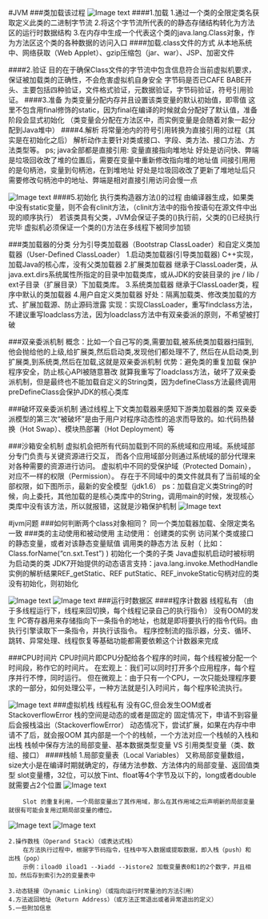 #JVM
###类加载该过程
![Image text](image/类加载过程2.png)
####1.加载
    1.通过一个类的全限定类名获取定义此类的二进制字节流
    2.将这个字节流所代表的的静态存储结构转化为方法区的运行时数据结构
    3.在内存中生成一个代表这个类的java.lang.Class对象，作为方法区这个类的各种数据的访问入口
####加载.class文件的方式
    从本地系统中、网络获取（Web Applet）、gzip压缩包（jar、war）、JSP、加密文件

####2.验证
    目的在于确保Class文件的字节流中包含信息符合当前虚拟机要求，保证被加载类的正确性，不会危害虚拟机自身安全
    字节码是否已CAFE BABE开头、主要包括四种验证，文件格式验证，元数据验证，字节码验证，符号引用验证。
####3.准备
    为类变量分配内存并且设置该类变量的默认初始值，即零值
    这里不包含用final修饰的static，因为final在编译的时候就会分配好了默认值，准备阶段会显式初始化
    （类变量会分配在方法区中，而实例变量是会随着对象一起分配到Java堆中）
####4.解析
    将常量池内的符号引用转换为直接引用的过程（其实是在初始化之后）
    解析动作主要针对类或接口、字段、类方法、接口方法、方法类型等。
    ps; java全部都是直接引用:
            变量直接指向堆地址
            好处是访问快、弊端是垃圾回收改了堆的位置后，需要在变量中重新修改指向堆的地址值
        间接引用用的是句柄池，变量到句柄池，在到堆地址
            好处是垃圾回收改了更新了堆地址后只需要修改句柄池中的地址、弊端是相对直接引用访问会慢一点
    
![Image text](image/句柄池.png)
####5.初始化
    执行类构造器方法<clinit>()的过程
    由编译器生成，如果类中没有static变量，则不会有clinit方法，（clinit方法中的指令按语句在源文件中出现的顺序执行）
    若该类具有父类，JVM会保证子类的<clinit>()执行前，父类的<clinit>()已经执行完毕
    虚拟机必须保证一个类的<clinit>()方法在多线程下被同步加锁

###类加载器的分类
    分为引导类加载器（Bootstrap ClassLoader）和自定义类加载器（User-Defined ClassLoader）
    1.启动类加载器(引导类加载器)
        C++实现，加载Java的核心库，没有父类加载器
    2.扩展类加载器
        继承于ClassLoader类，从java.ext.dirs系统属性所指定的目录中加载类库，或从JDK的安装目录的 jre / lib / ext子目录（扩展目录）下加载类库。
    3.系统类加载器
        继承于ClassLoader类，程序中默认的类加载器
    4.用户自定义类加载器
        好处：隔离加载类、修改类加载的方式、扩展加载源、防止源码泄露
        实现：实现ClassLoader，重写findclass方法，不建议重写loadclass方法，因为loadclass方法中有双亲委派的原则，不希望被打破
        
###双亲委派机制
    概念：比如一个自己写的类,需要加载,被系统类加载器扫描到,他会抛给他的上级,给扩展类,然后启动类,发现他们都处理不了,
            然后在从启动类,到扩展类,到系统类,然后在加载,这就是双亲委派机制
    优势：避免类的重复加载
          保护程序安全，防止核心API被随意篡改
    就算我重写了loadclass方法，破坏了双亲委派机制，但是最终也不能加载自定义的String类，因为defineClass方法最终调用preDefineClass会保护JDK的核心类库
      
    
###破坏双亲委派机制
    通过线程上下文类加载器来感知下游类加载器的类
    双亲委派模型的第三次“被破坏”是由于用户对程序动态性的追求而导致的。如:代码热替换（Hot Swap）、模块热部署（Hot Deployment）等

###沙箱安全机制
    虚拟机会把所有代码加载到不同的系统域和应用域。系统域部分专门负责与关键资源进行交互，
    而各个应用域部分则通过系统域的部分代理来对各种需要的资源进行访问。
    虚拟机中不同的受保护域（Protected Domain），对应不一样的权限（Permission）。
    存在于不同域中的类文件就具有了当前域的全部权限，如下图所示，最新的安全模型（jdk1.6）
    ps：加载自定义类String的时候，向上委托，其他加载的是核心类库中的String，调用main的时候，发现核心类库中没有该方法，所以就报错，这就是沙箱保护机制
![Image text](image/沙箱安全.png)


#jvm问题
###如何判断两个class对象相同？
    同一个类加载器加载、全限定类名一致
###类的主动使用和被动使用
    主动使用：
        创建类的实例
        访问某个类或接口的静态变量，或者对该静态变量赋值
        调用类的静态方法
        反射（ 比如：Class.forName(“cn.sxt.Test”) )
        初始化一个类的子类
        Java虚拟机启动时被标明为启动类的类
        JDK7开始提供的动态语言支持：java.lang.invoke.MethodHandle实例的解析结果REF_getStatic、REF putStatic、REF_invokeStatic句柄对应的类没有初始化，则初始化
    
![Image text](image/运行时数据区.png)
![Image text](image/运行时数据区2.png)
###运行时数据区
####程序计数器
    线程私有 （由于多线程运行下，线程来回切换，每个线程记录自己的执行指令）
    没有OOM的发生
    PC寄存器用来存储指向下一条指令的地址，也就是即将要执行的指令代码。由执行引擎读取下一条指令，并执行该指令。
    程序控制流的指示器，分支、循环、跳转、异常处理、线程恢复等基础功能都需要依赖这个计数器来完成
        
###CPU时间片
    CPU时间片即CPU分配给各个程序的时间，每个线程被分配一个时间段，称作它的时间片。
    在宏观上：我们可以同时打开多个应用程序，每个程序并行不悖，同时运行。
    但在微观上：由于只有一个CPU，一次只能处理程序要求的一部分，如何处理公平，一种方法就是引入时间片，每个程序轮流执行。
    
![Image text](image/栈帧.jpg)
###虚拟机栈
    线程私有
    没有GC,但会发生OOM或者StackoverflowError
        栈的空间是动态的或者是固定的
        固定情况下，申请不到容量后会报栈溢出（StackoverflowError）
        动态情况下，尝试扩展，如果在内存中申请不了后，就会报OOM
    其内部是一个个的栈帧，一个方法对应一个栈帧的入栈和出栈
        栈帧中保存方法的局部变量、基本数据类型变量 VS 引用类型变量（类、数组、接口）
####栈帧
    1.局部变量表（Local Variables）
        又称局部变量数组，size大小是在编译时期就确定的，存储方法参数、方法体内的局部变量、返回值类型
        slot变量槽，32位，可以放下int、float等4个字节及以下的，long或者double就需要占2个位置
![Image text](image/slot示例.png)
        
        Slot 的重复利用，一个局部变量出了其作用域，那么在其作用域之后声明新的局部变量就很有可能会复用过期局部变量的槽位。
![Image text](image/slot重复示例1.png)
![Image text](image/slot重复示例2.png)

    2.操作数栈（Operand Stack）（或表达式栈）
        在方法执行过程中，根据字节码指令，往栈中写入数据或提取数据，即入栈（push）和 出栈（pop）
        示例：iload0 iload1 --》iadd --》istore2 加载变量表0和1的2个数字，并且相加，然后存到索引为2的变量表中
        
    3.动态链接（Dynamic Linking）（或指向运行时常量池的方法引用）
    4.方法返回地址（Return Address）（或方法正常退出或者异常退出的定义）
    5.一些附加信息
        
        


    

    